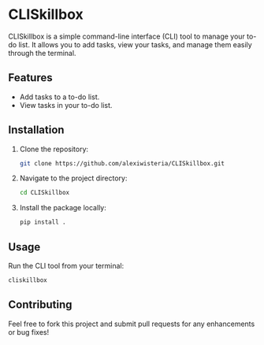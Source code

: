 # CLISkillbox

CLISkillbox is a simple command-line interface (CLI) tool to manage your to-do list. It allows you to add tasks, view your tasks, and manage them easily through the terminal.

## Features
- Add tasks to a to-do list.
- View tasks in your to-do list.

## Installation
1. Clone the repository:
   ```bash
   git clone https://github.com/alexiwisteria/CLISkillbox.git
   ```
2. Navigate to the project directory:
   ```bash
   cd CLISkillbox
   ```
3. Install the package locally:
   ```bash
   pip install .
   ```

## Usage
Run the CLI tool from your terminal:
```bash
cliskillbox
```

## Contributing
Feel free to fork this project and submit pull requests for any enhancements or bug fixes!
